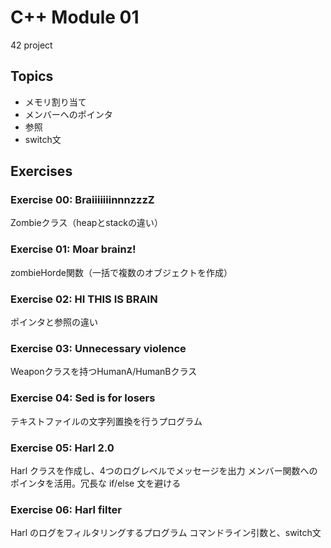 # C++ Module 01

42 project

## Topics

- メモリ割り当て
- メンバーへのポインタ
- 参照
- switch文

## Exercises
### Exercise 00: BraiiiiiiinnnzzzZ

Zombieクラス（heapとstackの違い）

### Exercise 01: Moar brainz!

zombieHorde関数（一括で複数のオブジェクトを作成）

### Exercise 02: HI THIS IS BRAIN

ポインタと参照の違い

### Exercise 03: Unnecessary violence

Weaponクラスを持つHumanA/HumanBクラス

### Exercise 04: Sed is for losers

テキストファイルの文字列置換を行うプログラム

### Exercise 05: Harl 2.0

Harl クラスを作成し、4つのログレベルでメッセージを出力
メンバー関数へのポインタを活用。冗長な if/else 文を避ける

### Exercise 06: Harl filter

Harl のログをフィルタリングするプログラム
コマンドライン引数と、switch文
